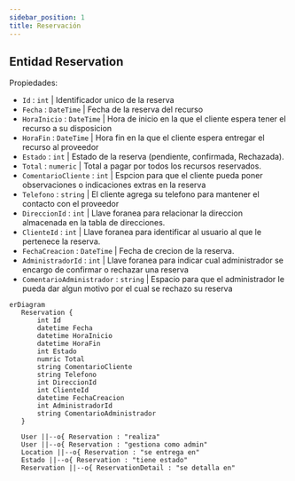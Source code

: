 ```yaml
---
sidebar_position: 1
title: Reservación
---
```


## Entidad Reservation

 Propiedades: 
 - `Id` : `int` | Identificador unico de la reserva 
 - `Fecha` : `DateTime` | Fecha de la reserva del recurso
 - `HoraInicio` : `DateTime` | Hora de inicio en la que el cliente espera tener el recurso a su disposicion
 - `HoraFin` : `DateTime` | Hora fin en la que el cliente espera entregar el recurso al proveedor
 - `Estado` : `int` | Estado de la reserva (pendiente, confirmada, Rechazada).
 - `Total` : `numeric` | Total a pagar por todos los recursos reservados.
 - `ComentarioCliente` : `int` | Espcion para que el cliente pueda poner observaciones o indicaciones extras en la reserva
 - `Telefono` : `string` | El cliente agrega su telefono para mantener el contacto con el proveedor
 - `DireccionId` : `int` | Llave foranea para relacionar la direccion almacenada en la tabla de direcciones.
 - `ClienteId` : `int` | Llave foranea para identificar al usuario al que le pertenece la reserva.
 - `FechaCreacion` : `DateTime` | Fecha de crecion de la reserva.
 - `AdministradorId` : `int` | Llave foranea para indicar cual administrador se encargo de confirmar o rechazar una reserva
 - `ComentarioAdministrador` : `string` | Espacio para que el administrador le pueda dar algun motivo por el cual se rechazo su reserva

 ``` mermaid
erDiagram
    Reservation {
        int Id
        datetime Fecha
        datetime HoraInicio
        datetime HoraFin
        int Estado
        numric Total
        string ComentarioCliente
        string Telefono
        int DireccionId
        int ClienteId
        datetime FechaCreacion
        int AdministradorId
        string ComentarioAdministrador
    }

    User ||--o{ Reservation : "realiza"
    User ||--o{ Reservation : "gestiona como admin"
    Location ||--o{ Reservation : "se entrega en"
    Estado ||--o{ Reservation : "tiene estado"
    Reservation ||--o{ ReservationDetail : "se detalla en"
```